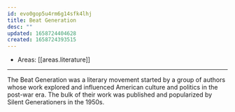 ```yaml
---
id: evo0gop5u4rm6g14sfk4lhj
title: Beat Generation
desc: ""
updated: 1658724404628
created: 1658724393515
---
```


- Areas: [[areas.literature]]

---

The Beat Generation was a literary movement started by a group of authors whose work explored and influenced American culture and politics in the post-war era. The bulk of their work was published and popularized by Silent Generationers in the 1950s.
